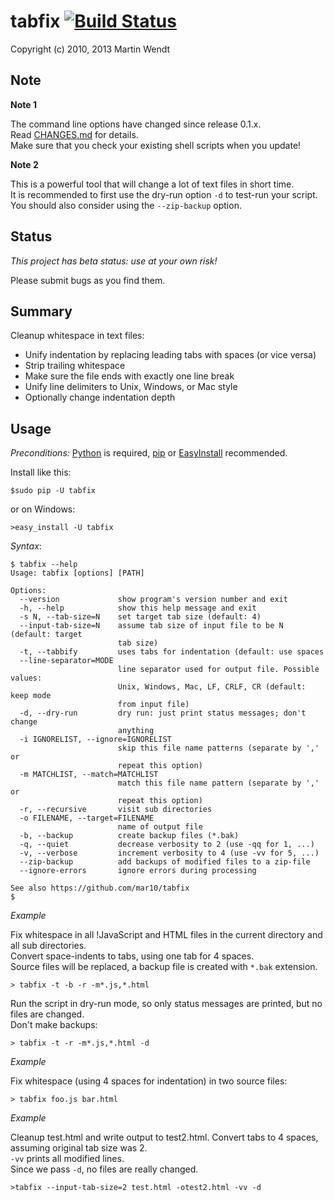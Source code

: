 # tabfix [![Build Status](https://travis-ci.org/mar10/tabfix.png?branch=master)](https://travis-ci.org/mar10/tabfix)

Copyright (c) 2010, 2013 Martin Wendt

## Note

**Note 1**

The command line options have changed since release 0.1.x.  
Read [CHANGES.md](https://github.com/mar10/tabfix/blob/master/CHANGES.md) for details.  
Make sure that you check your existing shell scripts when you update!


**Note 2**

This is a powerful tool that will change a lot of text files in short time.  
It is recommended to first use the dry-run option `-d` to test-run your script.  
You should also consider using the `--zip-backup` option.


## Status

*This project has beta status: use at your own risk!*

Please submit bugs as you find them.



## Summary

Cleanup whitespace in text files:

  * Unify indentation by replacing leading tabs with spaces (or vice versa)
  * Strip trailing whitespace
  * Make sure the file ends with exactly one line break
  * Unify line delimiters to Unix, Windows, or Mac style
  * Optionally change indentation depth

## Usage
*Preconditions:* [Python](http://www.python.org/download/) is required, 
[pip](http://www.pip-installer.org/en/latest/) or
[EasyInstall](http://pypi.python.org/pypi/setuptools#using-setuptools-and-easyinstall)
recommended. 

Install like this:

```
$sudo pip -U tabfix
```

or on Windows:
```
>easy_install -U tabfix
```

*Syntax*:
```
$ tabfix --help
Usage: tabfix [options] [PATH]

Options:
  --version             show program's version number and exit
  -h, --help            show this help message and exit
  -s N, --tab-size=N    set target tab size (default: 4)
  --input-tab-size=N    assume tab size of input file to be N (default: target
                        tab size)
  -t, --tabbify         uses tabs for indentation (default: use spaces
  --line-separator=MODE
                        line separator used for output file. Possible values:
                        Unix, Windows, Mac, LF, CRLF, CR (default: keep mode
                        from input file)
  -d, --dry-run         dry run: just print status messages; don't change
                        anything
  -i IGNORELIST, --ignore=IGNORELIST
                        skip this file name patterns (separate by ',' or
                        repeat this option)
  -m MATCHLIST, --match=MATCHLIST
                        match this file name pattern (separate by ',' or
                        repeat this option)
  -r, --recursive       visit sub directories
  -o FILENAME, --target=FILENAME
                        name of output file
  -b, --backup          create backup files (*.bak)
  -q, --quiet           decrease verbosity to 2 (use -qq for 1, ...)
  -v, --verbose         increment verbosity to 4 (use -vv for 5, ...)
  --zip-backup          add backups of modified files to a zip-file
  --ignore-errors       ignore errors during processing

See also https://github.com/mar10/tabfix
$ 
```

*Example*

Fix whitespace in all !JavaScript and HTML files in the current directory and all sub directories.  
Convert space-indents to tabs, using one tab for 4 spaces.  
Source files will be replaced, a backup file is created with `*.bak` extension.
```
> tabfix -t -b -r -m*.js,*.html
```

Run the script in dry-run mode, so only status messages are printed, but no files are changed.  
Don't make backups:
```
> tabfix -t -r -m*.js,*.html -d
```

*Example*

Fix whitespace (using 4 spaces for indentation) in two source files:
```
> tabfix foo.js bar.html
```

*Example*

Cleanup test.html and write output to test2.html.
Convert tabs to 4 spaces, assuming original tab size was 2.<br>
`-vv` prints all modified lines.<br>
Since we pass `-d`, no files are really changed.
```
>tabfix --input-tab-size=2 test.html -otest2.html -vv -d
```
